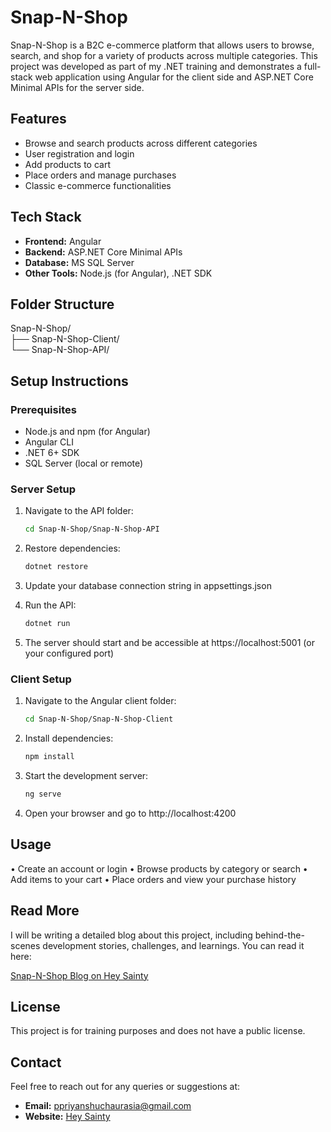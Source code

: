 # Snap-N-Shop

Snap-N-Shop is a B2C e-commerce platform that allows users to browse, search, and shop for a variety of products across multiple categories. This project was developed as part of my .NET training and demonstrates a full-stack web application using Angular for the client side and ASP.NET Core Minimal APIs for the server side.

## Features

- Browse and search products across different categories
- User registration and login
- Add products to cart
- Place orders and manage purchases
- Classic e-commerce functionalities

## Tech Stack

- **Frontend:** Angular
- **Backend:** ASP.NET Core Minimal APIs
- **Database:** MS SQL Server
- **Other Tools:** Node.js (for Angular), .NET SDK

## Folder Structure

Snap-N-Shop/<br>
├── Snap-N-Shop-Client/  
└── Snap-N-Shop-API/

## Setup Instructions

### Prerequisites

- Node.js and npm (for Angular)
- Angular CLI
- .NET 6+ SDK
- SQL Server (local or remote)

### Server Setup

1. Navigate to the API folder:

   ```bash
   cd Snap-N-Shop/Snap-N-Shop-API

   ```

2. Restore dependencies:

   ```bash
   dotnet restore

   ```

3. Update your database connection string in appsettings.json

4. Run the API:

   ```bash
   dotnet run

   ```

5. The server should start and be accessible at https://localhost:5001 (or your configured port)

### Client Setup

1. Navigate to the Angular client folder:

   ```bash
   cd Snap-N-Shop/Snap-N-Shop-Client

   ```

2. Install dependencies:

   ```bash
   npm install

   ```

3. Start the development server:

   ```bash
   ng serve

   ```

4. Open your browser and go to http://localhost:4200

## Usage

• Create an account or login
• Browse products by category or search
• Add items to your cart
• Place orders and view your purchase history

## Read More

I will be writing a detailed blog about this project, including behind-the-scenes development stories, challenges, and learnings. You can read it here:

[Snap-N-Shop Blog on Hey Sainty](https://hey-sainty.vercel.app/blog/snap-n-shop)

## License

This project is for training purposes and does not have a public license.

## Contact

Feel free to reach out for any queries or suggestions at:

- **Email:** ppriyanshuchaurasia@gmail.com
- **Website:** [Hey Sainty](https://hey-sainty.vercel.app)
